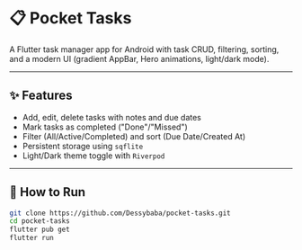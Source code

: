 # 📋 Pocket Tasks

A Flutter task manager app for Android with task CRUD, filtering, sorting, and a modern UI (gradient AppBar, Hero animations, light/dark mode).

---

## ✨ Features

- Add, edit, delete tasks with notes and due dates  
- Mark tasks as completed ("Done"/"Missed")  
- Filter (All/Active/Completed) and sort (Due Date/Created At)  
- Persistent storage using `sqflite`  
- Light/Dark theme toggle with `Riverpod`  

---

## 🚀 How to Run

```bash
git clone https://github.com/Dessybaba/pocket-tasks.git
cd pocket-tasks
flutter pub get
flutter run
